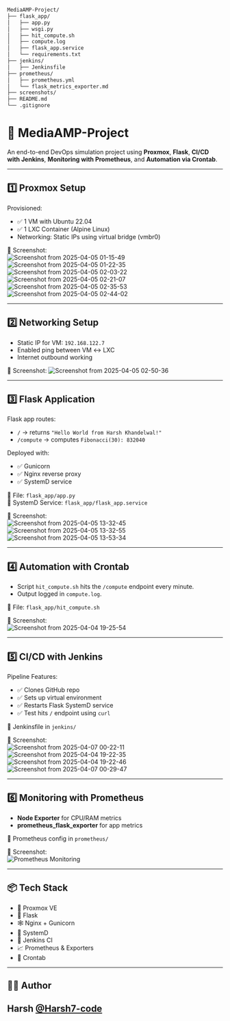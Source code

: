 ```bash
MediaAMP-Project/
├── flask_app/
│   ├── app.py
│   ├── wsgi.py
│   ├── hit_compute.sh
│   ├── compute.log
│   ├── flask_app.service
│   └── requirements.txt
├── jenkins/
│   ├── Jenkinsfile
├── prometheus/
│   ├── prometheus.yml
│   └── flask_metrics_exporter.md
├── screenshots/
├── README.md
└── .gitignore
```


# 🚀 MediaAMP-Project

An end-to-end DevOps simulation project using **Proxmox**, **Flask**, **CI/CD with Jenkins**, **Monitoring with Prometheus**, and **Automation via Crontab**.

---

## 1️⃣ Proxmox Setup

Provisioned:
- ✅ 1 VM with Ubuntu 22.04
- ✅ 1 LXC Container (Alpine Linux)
- Networking: Static IPs using virtual bridge (vmbr0)

📸 Screenshot:  
![Screenshot from 2025-04-05 01-15-49](https://github.com/user-attachments/assets/5cd91ba8-ec61-4508-9a20-813e333df3aa)
![Screenshot from 2025-04-05 01-22-35](https://github.com/user-attachments/assets/b7585e5b-ddd0-445c-a38f-4b6a07580bde)
![Screenshot from 2025-04-05 02-03-22](https://github.com/user-attachments/assets/0d04b7b5-e7d4-4de9-b250-0b9115e07ee6)
![Screenshot from 2025-04-05 02-21-07](https://github.com/user-attachments/assets/735bd4cc-7b30-4c0c-8a30-d0dd4bd60df3)
![Screenshot from 2025-04-05 02-35-53](https://github.com/user-attachments/assets/36555434-6332-4084-b6a0-b28fd45616be)
![Screenshot from 2025-04-05 02-44-02](https://github.com/user-attachments/assets/60b79e8b-5f64-48e3-8b47-9e181b1a6107)





---

## 2️⃣ Networking Setup

- Static IP for VM: `192.168.122.7`
- Enabled ping between VM ↔ LXC
- Internet outbound working

📸 Screenshot:
![Screenshot from 2025-04-05 02-50-36](https://github.com/user-attachments/assets/31abe126-8da5-4f1e-b640-6a1540ef33e6)


---

## 3️⃣ Flask Application

Flask app routes:
- `/` → returns `"Hello World from Harsh Khandelwal!"`
- `/compute` → computes `Fibonacci(30): 832040`

Deployed with:
- ✅ Gunicorn
- ✅ Nginx reverse proxy
- ✅ SystemD service

📁 File: `flask_app/app.py`  
📁 SystemD Service: `flask_app/flask_app.service`

📸 Screenshot:  
![Screenshot from 2025-04-05 13-32-45](https://github.com/user-attachments/assets/fc9412aa-4e79-44d3-9be1-87afe6eac2d4)
![Screenshot from 2025-04-05 13-32-55](https://github.com/user-attachments/assets/9f814372-ad18-4357-9b07-800d83d5233a)
![Screenshot from 2025-04-05 13-53-34](https://github.com/user-attachments/assets/4d975a2a-a285-4ff0-b461-8dc86f17ab13)


---

## 4️⃣ Automation with Crontab

- Script `hit_compute.sh` hits the `/compute` endpoint every minute.
- Output logged in `compute.log`.

📁 File: `flask_app/hit_compute.sh`

📸 Screenshot:  
![Screenshot from 2025-04-04 19-25-54](https://github.com/user-attachments/assets/1fad0585-f15e-4bd2-984e-af66c5f53429)

---

## 5️⃣ CI/CD with Jenkins

Pipeline Features:
- ✅ Clones GitHub repo
- ✅ Sets up virtual environment
- ✅ Restarts Flask SystemD service
- ✅ Test hits `/` endpoint using `curl`

📁 Jenkinsfile in `jenkins/`

📸 Screenshot:  
![Screenshot from 2025-04-07 00-22-11](https://github.com/user-attachments/assets/835da80d-8874-480a-9512-a6ecdda5f210)
![Screenshot from 2025-04-04 19-22-35](https://github.com/user-attachments/assets/6dc3ab97-21cb-40ce-9151-a8e2a6e37b8f)
![Screenshot from 2025-04-04 19-22-46](https://github.com/user-attachments/assets/65818581-30a8-4eef-a5b1-ac4cdfae1514)
![Screenshot from 2025-04-07 00-29-47](https://github.com/user-attachments/assets/2519f098-6458-4fa5-b0c2-bda7e70f3c06)



---

## 6️⃣ Monitoring with Prometheus

- **Node Exporter** for CPU/RAM metrics
- **prometheus_flask_exporter** for app metrics

📁 Prometheus config in `prometheus/`

📸 Screenshot:  
![Prometheus Monitoring](./screenshots/prometheus-monitoring.png)

---

## 📦 Tech Stack

- 🐧 Proxmox VE
- 🐍 Flask
- 🕸️ Nginx + Gunicorn
- 🔁 SystemD
- 🧪 Jenkins CI
- 📈 Prometheus & Exporters
- 🔁 Crontab


---

## 👨‍💻 Author

**Harsh [@Harsh7-code](https://github.com/Harsh7-code)**  
---
